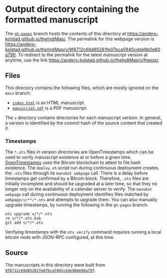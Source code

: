 # Output directory containing the formatted manuscript

The [`gh-pages`](https://github.com/anders-kolstad/theIndiMap/tree/gh-pages) branch hosts the contents of this directory at <https://anders-kolstad.github.io/theIndiMap/>.
The permalink for this webpage version is <https://anders-kolstad.github.io/theIndiMap/v/9f8712c69d85281fe07bca5945cdde9b0e60a79f/>.
To redirect to the permalink for the latest manuscript version at anytime, use the link <https://anders-kolstad.github.io/theIndiMap/v/freeze/>.

## Files

This directory contains the following files, which are mostly ignored on the `main` branch:

+ [`index.html`](index.html) is an HTML manuscript.
+ [`manuscript.pdf`](manuscript.pdf) is a PDF manuscript.

The `v` directory contains directories for each manuscript version.
In general, a version is identified by the commit hash of the source content that created it.

### Timestamps

The `*.ots` files in version directories are OpenTimestamps which can be used to verify manuscript existence at or before a given time.
[OpenTimestamps](https://opentimestamps.org/) uses the Bitcoin blockchain to attest to file hash existence.
The `deploy.sh` script run during continuous deployment creates the `.ots` files through its `manubot webpage` call.
There is a delay before timestamps get confirmed by a Bitcoin block.
Therefore, `.ots` files are initially incomplete and should be upgraded at a later time, so that they no longer rely on the availability of a calendar server to verify.
The `manubot webpage` call during continuous deployment identifies files matched by `webpage/v/**/*.ots` and attempts to upgrade them.
You can also manually upgrade timestamps, by running the following in the `gh-pages` branch:

```shell
ots upgrade v/*/*.ots
rm v/*/*.ots.bak
git add v/*/*.ots
```

Verifying timestamps with the `ots verify` command requires running a local bitcoin node with JSON-RPC configured, at this time.

## Source

The manuscripts in this directory were built from
[`9f8712c69d85281fe07bca5945cdde9b0e60a79f`](https://github.com/anders-kolstad/theIndiMap/commit/9f8712c69d85281fe07bca5945cdde9b0e60a79f).
